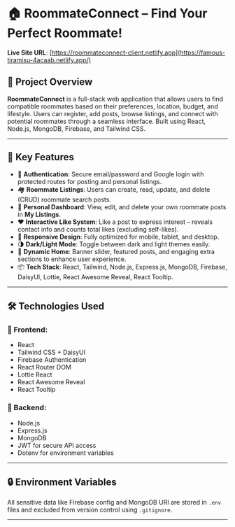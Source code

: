 # 🏠 RoommateConnect – Find Your Perfect Roommate!

**Live Site URL**: [https://roommateconnect-client.netlify.app](https://famous-tiramisu-4acaab.netlify.app/)

## 📌 Project Overview

**RoommateConnect** is a full-stack web application that allows users to find compatible roommates based on their preferences, location, budget, and lifestyle. Users can register, add posts, browse listings, and connect with potential roommates through a seamless interface. Built using React, Node.js, MongoDB, Firebase, and Tailwind CSS.

---

## 🚀 Key Features

- 🔐 **Authentication**: Secure email/password and Google login with protected routes for posting and personal listings.
- 🏘️ **Roommate Listings**: Users can create, read, update, and delete (CRUD) roommate search posts.
- 👥 **Personal Dashboard**: View, edit, and delete your own roommate posts in **My Listings**.
- ❤️ **Interactive Like System**: Like a post to express interest – reveals contact info and counts total likes (excluding self-likes).
- 📱 **Responsive Design**: Fully optimized for mobile, tablet, and desktop.
- 🌗 **Dark/Light Mode**: Toggle between dark and light themes easily.
- 🔄 **Dynamic Home**: Banner slider, featured posts, and engaging extra sections to enhance user experience.
- 📦 **Tech Stack**: React, Tailwind, Node.js, Express.js, MongoDB, Firebase, DaisyUI, Lottie, React Awesome Reveal, React Tooltip.

---

## 🛠️ Technologies Used

### 🔧 Frontend:
- React
- Tailwind CSS + DaisyUI
- Firebase Authentication
- React Router DOM
- Lottie React
- React Awesome Reveal
- React Tooltip

### 🔧 Backend:
- Node.js
- Express.js
- MongoDB
- JWT for secure API access
- Dotenv for environment variables

---

## 🔒 Environment Variables

All sensitive data like Firebase config and MongoDB URI are stored in `.env` files and excluded from version control using `.gitignore`.

---



